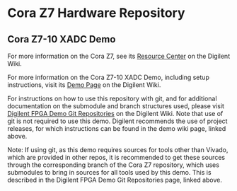 # Cora Z7 Hardware Repository

## Cora Z7-10 XADC Demo

For more information on the Cora Z7, see its [Resource Center](https://reference.digilentinc.com/reference/programmable-logic/cora-z7/start) on the Digilent Wiki.

For more information on the Cora Z7-10 XADC Demo, including setup instructions, visit its [Demo Page](https://reference.digilentinc.com/reference/programmable-logic/cora-z7/demos/xadc) on the Digilent Wiki.

For instructions on how to use this repository with git, and for additional documentation on the submodule and branch structures used, please visit [Digilent FPGA Demo Git Repositories](https://reference.digilentinc.com/reference/programmable-logic/documents/git) on the Digilent Wiki. Note that use of git is not required to use this demo. Digilent recommends the use of project releases, for which instructions can be found in the demo wiki page, linked above.

Note: If using git, as this demo requires sources for tools other than Vivado, which are provided in other repos, it is recommended to get these sources through the corresponding branch of the Cora Z7 repository, which uses submodules to bring in sources for all tools used by this demo. This is described in the Digilent FPGA Demo Git Repositories page, linked above.
